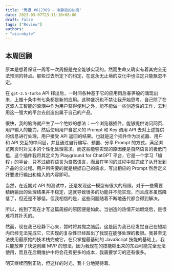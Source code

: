 ```yaml
---
title: "周报 #6|2309 - 冷静后的热情"
date: 2023-03-07T23:11:10+08:00
draft: false
tags: ["Review"]
authors:
- "aiirobyte"
---
```


## 本周回顾
原本是想着保证一周写一次周报是完全能够实现的，然而生命又确实有着其完全无法预测的特点。那些过去所定下的约定，在这永无止境的变化中也注定只能飘忽不定。

在 `gpt-3.5-turbo` API 释出后，一时间各种基于它的应用雨后春笋般的涌现出来，上推十条中有七条都是新的应用。这种盛况也不禁让我开始思考，自己除了在这波人工智能的浪潮中作为用户获得便利之外，能不能做一些创造性的工作，去利用这一强大的平台去创造出属于自己的产品。

很快，我的脑海就产生了一个绝妙的想法：一个浏览器插件，能够提供访问网页、用户输入的能力，然后使用用户自定义的 Prompt 和 Key 调用 API 去对上述提供的信息进行处理，用户接受 API 返回的结果。也就是这个插件作为浏览器、用户和 API 交互的中间层，并且通过自行编写、预置、分享 Prompt 的方式，满足浏览网页时对文本的个性化处理需求。而这些能够实现的原因便是自然语言的极低门槛，这个插件我将其定义为 Playground for ChatGPT 平台，它是一个学习「编程」的平台，只不过编程语言为自然语言，而且在学习的过程中就完成了从开发到产品的全过程。用户所需要的就是根据自己的需求，写出相应的 Prompt 然后定义好要进行输出和输入的内容即可。

当然，在近期对 API 的测试中，还是发现这一模型有很大的局限。对于一些需要精确输出的处理结果并不稳定，这就导致很多的功能并不能实现，而且成本虽然降低了，但还是不够低。但我相信的是，这些问题随着不断地迭代都会得到解决。

所以，拖到了现在才写这篇周报的原因便是如此。当创造的热情开始燃烧后，是很难将其扑灭的。

然而，现在我已经静下心来，暂时将其抛之脑后。这是因为我已经发觉自己在短期内已经无法完成它，它实现的复杂性已经超出了我现在能够处理的极限。我甚至无法使用最原始的技术栈完成它，在只掌握最基础的 JavaScript 技能的基础上，我只能放弃了快速创建 MVP 的想法，因为我现在的技能糊出来的东西可能完全无法使用，而且在后期维护中将会花费更多的成本，我需要学习的还有很多。

明天继续回到正轨，但这样的时光，我十分地期待着。
